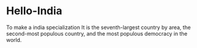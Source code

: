 # Hello-India
To make a india specialization
It is the seventh-largest country by area, the second-most populous country, and the most populous democracy in the world.
